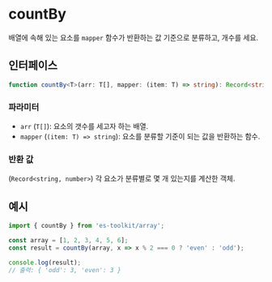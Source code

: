 # countBy

배열에 속해 있는 요소를 `mapper` 함수가 반환하는 값 기준으로 분류하고, 개수를 세요. 

## 인터페이스

```typescript
function countBy<T>(arr: T[], mapper: (item: T) => string): Record<string, number>
```

### 파라미터

- `arr` (`T[]`): 요소의 갯수를 세고자 하는 배열.
- `mapper` (`(item: T) => string`): 요소를 분류할 기준이 되는 값을 반환하는 함수.

### 반환 값

(`Record<string, number>`) 각 요소가 분류별로 몇 개 있는지를 계산한 객체.

## 예시

```javascript
import { countBy } from 'es-toolkit/array';

const array = [1, 2, 3, 4, 5, 6];
const result = countBy(array, x => x % 2 === 0 ? 'even' : 'odd');

console.log(result);
// 출력: { 'odd': 3, 'even': 3 }
```

